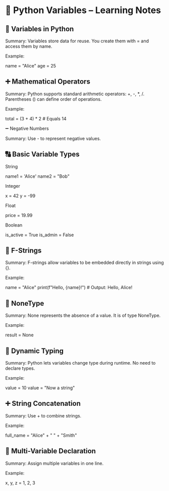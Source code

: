 # 🐍 Python Variables – Learning Notes

## 📝 Variables in Python

Summary:
Variables store data for reuse. You create them with = and access them by name.

Example:

name = "Alice"
age = 25

## ➕ Mathematical Operators

Summary:
Python supports standard arithmetic operators: +, -, *, /. Parentheses () can define order of operations.

Example:

total = (3 + 4) * 2  # Equals 14

➖ Negative Numbers

Summary:
Use - to represent negative values.

## 🔠 Basic Variable Types
String

name1 = 'Alice'
name2 = "Bob"

Integer

x = 42
y = -99

Float

price = 19.99

Boolean

is_active = True
is_admin = False

## 🔡 F-Strings

Summary:
F-strings allow variables to be embedded directly in strings using {}.

Example:

name = "Alice"
print(f"Hello, {name}!")  # Output: Hello, Alice!

## 🚫 NoneType

Summary:
None represents the absence of a value. It is of type NoneType.

Example:

result = None

## 🔄 Dynamic Typing

Summary:
Python lets variables change type during runtime. No need to declare types.

Example:

value = 10
value = "Now a string"

## ➕ String Concatenation

Summary:
Use + to combine strings.

Example:

full_name = "Alice" + " " + "Smith"

## 🧮 Multi-Variable Declaration

Summary:
Assign multiple variables in one line.

Example:

x, y, z = 1, 2, 3